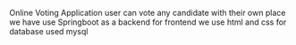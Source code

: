 Online Voting Application user can vote any candidate with their own place we have use Springboot as a backend for frontend we use html and css  for database used mysql
